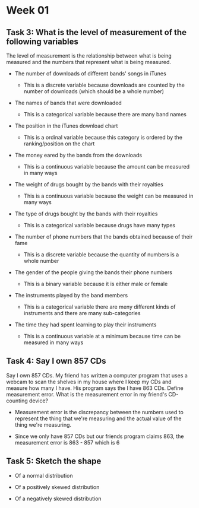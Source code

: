 # Week 01

## Task 3: What is the level of measurement of the following variables

The level of measurement is the relationship between what is being
measured and the numbers that represent what is being measured.

- The number of downloads of different bands' songs in iTunes
  - This is a discrete variable because downloads are counted by
    the number of downloads (which should be a whole number)

- The names of bands that were downloaded
  - This is a categorical variable because there are many band names

- The position in the iTunes download chart
  - This is a ordinal variable because this category is ordered
    by the ranking/position on the chart

- The money eared by the bands from the downloads
  - This is a continuous variable because the amount can be measured
    in many ways

- The weight of drugs bought by the bands with their royalties
  - This is a continuous variable because the weight can be measured
    in many ways

- The type of drugs bought by the bands with their royalties
  - This is a categorical variable because drugs have many types

- The number of phone numbers that the bands obtained because of their fame
  - This is a discrete variable because the quantity of numbers is a whole number

- The gender of the people giving the bands their phone numbers
  - This is a binary variable because it is either male or female

- The instruments played by the band members
  - This is a categorical variable there are meny different kinds of
    instruments and there are many sub-categories

- The time they had spent learning to play their instruments
  - This is a continuous variable at a minimum because time can be
    measured in many ways

## Task 4: Say I own 857 CDs

Say I own 857 CDs. My friend has written a computer program that uses a webcam
to scan the shelves in my house where I keep my CDs and measure how many I have.
His program says the I have 863 CDs. Define measurement error. What is the
measurement error in my friend's CD-counting device?

- Measurement error is the discrepancy between the numbers used to represent the
  thing that we're measuring and the actual value of the thing we're measuring.

- Since we only have 857 CDs but our friends program claims 863, the measurement
  error is 863 - 857 which is 6

## Task 5: Sketch the shape

- Of a normal distribution

- Of a positively skewed distribution

- Of a negatively skewed distribution

